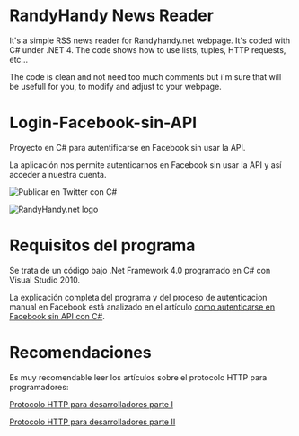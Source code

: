 RandyHandy News Reader
======================

It's a simple RSS news reader for Randyhandy.net webpage. It's coded with C# under .NET 4. The code shows how to use lists, tuples, HTTP requests, etc...

The code is clean and not need too much comments but i´m sure that will be usefull for you, to modify and adjust to your webpage.

Login-Facebook-sin-API
======================

Proyecto en C# para autentificarse en Facebook sin usar la API.

La aplicación nos permite autenticarnos en Facebook sin usar la API y así acceder a nuestra cuenta.

![Publicar en Twitter con C#](Autenticacion-Facebook-sin-API-C%23.png)

![RandyHandy.net logo](http://randyhandy.net/wp-content/themes/randyhandy/images/logo.png)

Requisitos del programa
=======================

Se trata de un código bajo .Net Framework 4.0 programado en C# con Visual Studio 2010.

La explicación completa del programa y del proceso de autenticacion manual en Facebook está analizado en el artículo [como autenticarse en Facebook sin API con C#](http://www.vozidea.com/autenticarse-en-facebook-sin-api-con-c).

Recomendaciones
===============

Es muy recomendable leer los artículos sobre el protocolo HTTP para programadores:

[Protocolo HTTP para desarrolladores parte I](http://www.vozidea.com/protocolo-http-desarrolladores-uno)

[Protocolo HTTP para desarrolladores parte II](http://www.vozidea.com/protocolo-http-desarrolladores-dos)

